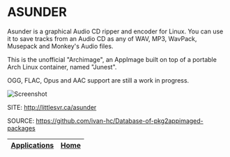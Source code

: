 # ASUNDER

 Asunder is a graphical Audio CD ripper and encoder for Linux. You can use it to save tracks from an  Audio CD as any of WAV, MP3, WavPack, Musepack and Monkey's Audio files.

 This is the unofficial "Archimage", an AppImage built on top of a portable Arch Linux container, named "Junest".
 
 OGG, FLAC, Opus and AAC support are still a work in progress.
 
 ![Screenshot](https://screenshots.debian.net/shrine/screenshot/simage/large-9997c700ffc1e25341d721d77de0aae2.png)
 
 SITE: http://littlesvr.ca/asunder

 SOURCE: https://github.com/ivan-hc/Database-of-pkg2appimaged-packages

 | [Applications](https://portable-linux-apps.github.io/apps.html) | [Home](https://portable-linux-apps.github.io)
 | --- | --- |
